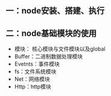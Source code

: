 ## 一：node安装、搭建、执行
## 二：node基础模块的使用
- 模块： 核心模块与文件模块以及global
- Buffer：二进制数据处理模块
- Evetnts：事件模块
- fs：文件系统模块
- Net：网络模块
- Http：http模块